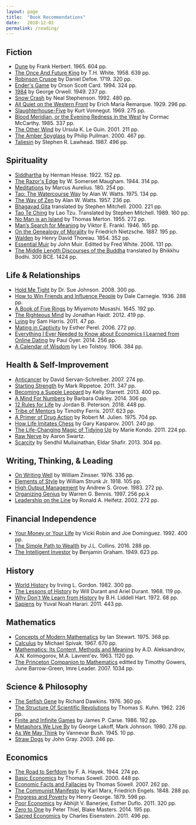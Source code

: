 ```yaml
---
layout: page
title:  "Book Recommendations"
date:   2018-12-02
permalink: /reading/
---
```



Fiction
-----------
- [Dune] by Frank Herbert. 1965. 604 pp.
- [The Once And Future King] by T.H. White. 1958. 639 pp.
- [Robinson Crusoe] by Daniel Defoe. 1719. 320 pp.
- [Ender's Game] by Orson Scott Card. 1994. 324 pp.
- [1984] by George Orwell. 1949. 237 pp.
- [Snow Crash] by Neal Stephenson. 1992. 480 pp.
- [All Quiet on the Western Front] by Erich Maria Remarque. 1929. 296 pp.
- [Slaughterhouse-Five] by Kurt Vonnegut. 1969. 275 pp.
- [Blood Meridian, or the Evening Redness in the West] by Cormac McCarthy. 1985. 337 pp.
- [The Other Wind] by Ursula K. Le Guin. 2001. 211 pp.
- [The Amber Spyglass] by Philip Pullman. 2000. 467 pp.
- [Taliesin] by Stephen R. Lawhead. 1987. 496 pp.

[Robinson Crusoe]: https://www.goodreads.com/book/show/2932.Robinson_Crusoe
[Dune]: https://www.goodreads.com/book/show/234225.Dune
[Ender's Game]: https://www.goodreads.com/book/show/375802.Ender_s_Game
[The Once And Future King]: https://www.goodreads.com/book/show/43545.The_Once_and_Future_King
[1984]: https://www.goodreads.com/book/show/40961427-1984
[Snow Crash]: https://www.goodreads.com/book/show/40651883-snow-crash
[All Quiet on the Western Front]: https://www.goodreads.com/book/show/355697.All_Quiet_on_the_Western_Front
[Slaughterhouse-Five]: https://www.goodreads.com/book/show/4981.Slaughterhouse_Five
[Blood Meridian, or the Evening Redness in the West]: https://www.goodreads.com/book/show/394535.Blood_Meridian_or_the_Evening_Redness_in_the_West
[The Other Wind]: https://www.goodreads.com/book/show/13658.The_Other_Wind
[The Amber Spyglass]: https://www.goodreads.com/book/show/18122.The_Amber_Spyglass
[Taliesin]: https://www.goodreads.com/book/show/73906.Taliesin


Spirituality
-----------
- [Siddhartha] by Herman Hesse. 1922. 152 pp.
- [The Razor's Edge] by W. Somerset Maugham. 1944. 314 pp.
- [Meditations] by Marcus Aurelius. 180. 254 pp.
- [Tao: The Watercourse Way] by Alan W. Watts. 1975. 134 pp.
- [The Way of Zen] by Alan W. Watts. 1957. 236 pp.
- [Bhagavad Gita] translated by Stephen Mitchell. 2000. 221 pp.
- [Tao Te Ching] by Lao Tzu. Translated by Stephen Mitchell. 1989. 160 pp.
- [No Man is an Island] by Thomas Merton. 1955. 272 pp.
- [Man’s Search for Meaning] by Viktor E. Frankl. 1946. 165 pp.
- [On the Genealogy of Morality] by Friedrich Nietzsche. 1887. 195 pp.
- [Walden] by Henry David Thoreau. 1854. 352 pp.
- [Essential Muir] by John Muir. Editted by Fred White. 2006. 131 pp.
- [The Middle Length Discourses of the Buddha] translated by Bhikkhu Bodhi. 300 BCE. 1424 pp.

[Siddhartha]: https://www.goodreads.com/book/show/52036.Siddhartha
[Meditations]: https://www.goodreads.com/book/show/30659.Meditations
[Tao: The Watercourse Way]: https://www.goodreads.com/book/show/196329.Tao
[The Way of Zen]: https://www.goodreads.com/book/show/514210.The_Way_of_Zen
[Bhagavad Gita]: https://www.goodreads.com/book/show/13393265-bhagavad-gita
[Tao Te Ching]: https://www.goodreads.com/book/show/1578129.Tao_Te_Ching
[No Man is an Island]: https://www.goodreads.com/book/show/99690.No_Man_Is_an_Island
[Man’s Search for Meaning]: https://www.goodreads.com/book/show/4069.Man_s_Search_for_Meaning
[On the Genealogy of Morality]: https://www.goodreads.com/book/show/80448.On_the_Genealogy_of_Morality
[The Razor's Edge]: https://www.goodreads.com/book/show/31196.The_Razor_s_Edge
[Walden]: https://www.goodreads.com/book/show/16902.Walden
[The Middle Length Discourses of the Buddha]: https://www.goodreads.com/book/show/232708.The_Middle_Length_Discourses_of_the_Buddha
[Essential Muir]: https://www.goodreads.com/book/show/238717.Essential_Muir?from_search=true


Life & Relationships
-----------
- [Hold Me Tight] by Dr. Sue Johnson. 2008. 300 pp.
- [How to Win Friends and Influence People] by Dale Carnegie. 1936. 288 pp.
- [A Book of Five Rings] by Miyamoto Musashi. 1645. 192 pp.
- [The Righteous Mind] by Jonathan Haidt. 2012. 419 pp.
- [Lying] by Sam Harris. 2011. 47 pp.
- [Mating in Captivity] by Esther Perel. 2006. 272 pp.
- [Everything I Ever Needed to Know about Economics I Learned from Online Dating] by Paul Oyer. 2014. 256 pp.
- [A Calendar of Wisdom] by Leo Tolstoy. 1906. 384 pp.

[How to Win Friends and Influence People]: https://www.goodreads.com/book/show/4865.How_to_Win_Friends_and_Influence_People
[A Book of Five Rings]: https://www.goodreads.com/book/show/867247.A_Book_of_Five_Rings
[The Righteous Mind]: https://www.goodreads.com/book/show/11324722-the-righteous-mind
[Lying]: https://www.goodreads.com/book/show/18869177-lying
[Mating in Captivity]: https://www.goodreads.com/book/show/27485.Mating_in_Captivity
[Everything I Ever Needed to Know about Economics I Learned from Online Dating]: https://www.goodreads.com/book/show/17675456-everything-i-ever-needed-to-know-about-economics-i-learned-from-online-d
[Hold Me Tight]: https://www.goodreads.com/book/show/2153780.Hold_Me_Tight
[A Calendar of Wisdom]: https://www.goodreads.com/book/show/12419.A_Calendar_of_Wisdom


Health & Self-Improvement
-----------
- [Anticancer] by David Servan-Schreiber. 2007. 274 pp.
- [Starting Strength] by Mark Rippetoe. 2011. 347 pp.
- [Becoming a Supple Leopard] by Kelly Starrett. 2013. 400 pp.
- [A Mind For Numbers] by Barbara Oakley. 2014. 306 pp.
- [12 Rules for Life] by Jordan B. Peterson. 2018. 448 pp.
- [Tribe of Mentors] by Timothy Ferris. 2017. 623 pp.
- [A Primer of Drug Action] by Robert M. Julien. 1975. 704 pp.
- [How Life Imitates Chess] by Gary Kasparov. 2001. 240 pp.
- [The Life-Changing Magic of Tidying Up] by Marie Kondo. 2011. 224 pp.
- [Raw Nerve] by Aaron Swartz.
- [Scarcity] by Sendhil Mullainathan, Eldar Shafir. 2013. 304 pp.

[Starting Strength]: https://www.goodreads.com/book/show/40965592-starting-strength
[Becoming a Supple Leopard]: https://www.goodreads.com/book/show/13594266-becoming-a-supple-leopard
[A Mind For Numbers]: https://www.goodreads.com/book/show/18693655-a-mind-for-numbers
[12 Rules for Life]: https://www.goodreads.com/book/show/30257963-12-rules-for-life
[Tribe of Mentors]: https://www.goodreads.com/book/show/36200111-tribe-of-mentors
[A Primer of Drug Action]: https://www.goodreads.com/book/show/1134902.A_Primer_of_Drug_Action
[How Life Imitates Chess]: https://www.goodreads.com/book/show/749622.How_Life_Imitates_Chess
[The Life-Changing Magic of Tidying Up]: https://www.goodreads.com/book/show/22318578-the-life-changing-magic-of-tidying-up
[Raw Nerve]: http://www.aaronsw.com/weblog/rawnerve
[Anticancer]: https://www.goodreads.com/book/show/1886829.Anticancer_A_New_Way_of_Life?ac=1
[Scarcity]: https://www.goodreads.com/book/show/17286670-scarcity?ac=1


Writing, Thinking, & Leading
-----------
- [On Writing Well] by William Zinsser. 1976. 336 pp.
- [Elements of Style] by William Strunk Jr. 1918. 105 pp.
- [High Output Management] by Andrew S. Grove. 1983. 272 pp.
- [Organizing Genius] by Warren G. Bennis. 1997. 256 pp.k
- [Leadership on the Line] by Ronald A. Heifetz. 2002. 272 pp.

[On Writing Well]: https://www.goodreads.com/book/show/53343.On_Writing_Well
[Elements of Style]: https://www.goodreads.com/book/show/33514.The_Elements_of_Style
[High Output Management]: https://www.goodreads.com/book/show/324750.High_Output_Management
[Organizing Genius]: https://www.goodreads.com/book/show/116187.Organizing_Genius
[Leadership on the Line]: https://www.goodreads.com/book/show/210009.Leadership_on_the_Line


Financial Independence
-----------
- [Your Money or Your Life] by Vicki Robin and Joe Dominguez. 1992. 400 pp.
- [The Simple Path to Wealth] by J.L. Collins. 2016. 288 pp.
- [The Intelligent Investor] by Benjamin Graham. 1949. 623 pp.

[Your Money or Your Life]: https://www.goodreads.com/book/show/78428.Your_Money_or_Your_Life
[The Simple Path to Wealth]: https://www.goodreads.com/book/show/30646587-the-simple-path-to-wealth
[The Intelligent Investor]: https://www.goodreads.com/book/show/106835.The_Intelligent_Investor?ac=1


History
-----------
- [World History] by Irving L. Gordon. 1982. 300 pp.
- [The Lessons of History] by Will Durant and Ariel Durant. 1968. 119 pp.
- [Why Don't We Learn from History] by B.H. Liddell Hart. 1972. 68 pp.
- [Sapiens] by Yuval Noah Harari. 2011. 443 pp.

[World History]: https://www.goodreads.com/book/show/2484491.World_History
[The Lessons of History]: https://www.goodreads.com/book/show/174713.The_Lessons_of_History
[Why Don't We Learn From History]: https://www.goodreads.com/book/show/4461869-why-don-t-we-learn-from-history
[Sapiens]: https://www.goodreads.com/book/show/23692271-sapiens


Mathematics
-----------
- [Concepts of Modern Mathematics] by Ian Stewart. 1975. 368 pp.
- [Calculus] by Michael Spivak. 1967. 670 pp.
- [Mathematics: Its Content, Methods and Meaning] by A.D. Aleksandrov,  A.N. Kolmogorov, M.A. Lavrent'ev. 1963. 1120 pp.
- [The Princeton Companion to Mathematics] editted by Timothy Gowers, June Barrow-Green, Imre Leader. 2007. 1034 pp.

[Concepts of Modern Mathematics]: https://www.goodreads.com/book/show/183761.Concepts_of_Modern_Mathematics
[Calculus]: https://www.goodreads.com/book/show/328645.Calculus
[Mathematics: Its Content, Methods and Meaning]: https://www.goodreads.com/book/show/405880.Mathematics
[The Princeton Companion to Mathematics]: https://www.goodreads.com/book/show/1471873.The_Princeton_Companion_to_Mathematics

Science & Philosophy
-----------
- [The Selfish Gene] by Richard Dawkins. 1976. 360 pp.
- [The Structure Of Scientific Revolutions] by Thomas S. Kuhn. 1962. 226 pp.
- [Finite and Infinite Games] by James P. Carse. 1986. 192 pp.
- [Metaphors We Live By] by George Lakoff, Mark Johnson. 1980. 276 pp.
- [As We May Think] by Vannevar Bush. 1945. 10 pp.
- [Straw Dogs] by John Gray. 2003. 246 pp.

[Straw Dogs]: https://www.goodreads.com/book/show/230733.Straw_Dogs?ac=1&from_search=true
[The Selfish Gene]: https://www.goodreads.com/book/show/61535.The_Selfish_Gene
[The Structure of Scientific Revolutions]: https://www.goodreads.com/book/show/61539.The_Structure_of_Scientific_Revolutions
[Finite and Infinite Games]: https://www.goodreads.com/book/show/189989.Finite_and_Infinite_Games
[Metaphors We Live By]: https://www.goodreads.com/book/show/34459.Metaphors_We_Live_By
[As We May Think]: https://www.goodreads.com/book/show/21407422-as-we-may-think

Economics
-----------
- [The Road to Serfdom] by F. A. Hayek. 1944. 274 pp.
- [Basic Economics] by Thomas Sowell. 2000. 448 pp.
- [Economic Facts and Fallacies] by Thomas Sowell. 2007. 262 pp.
- [The Communist Manifesto] by Karl Marx, Friedrich Engels. 1848. 288 pp.
- [Progress and Poverty] by Henry George. 1879. 598 pp.
- [Poor Economics] by Abhijit V. Banerjee,  Esther Duflo. 2011. 320 pp.
- [Zero to One] by Peter Thiel,  Blake Masters. 2014. 195 pp.
- [Sacred Economics] by Charles Eisenstein. 2011. 496 pp.

[The Road to Serfdom]: https://www.goodreads.com/book/show/299215.The_Road_to_Serfdom?ac=1&from_search=true
[Basic Economics]: https://www.goodreads.com/book/show/3023.Basic_Economics
[Economic Facts and Fallacies]: https://www.goodreads.com/book/show/2064279.Economic_Facts_and_Fallacies
[The Communist Manifesto]: https://www.goodreads.com/book/show/30474.The_Communist_Manifesto
[Progress and Poverty]: https://www.goodreads.com/book/show/552175.Progress_and_Poverty
[On Liberty]: https://www.goodreads.com/book/show/385228.On_Liberty
[Poor Economics]: https://www.goodreads.com/book/show/10245602-poor-economics
[Zero to One]: https://www.goodreads.com/book/show/18050143-zero-to-one
[Sacred Economics]: https://www.goodreads.com/book/show/11289729-sacred-economics
